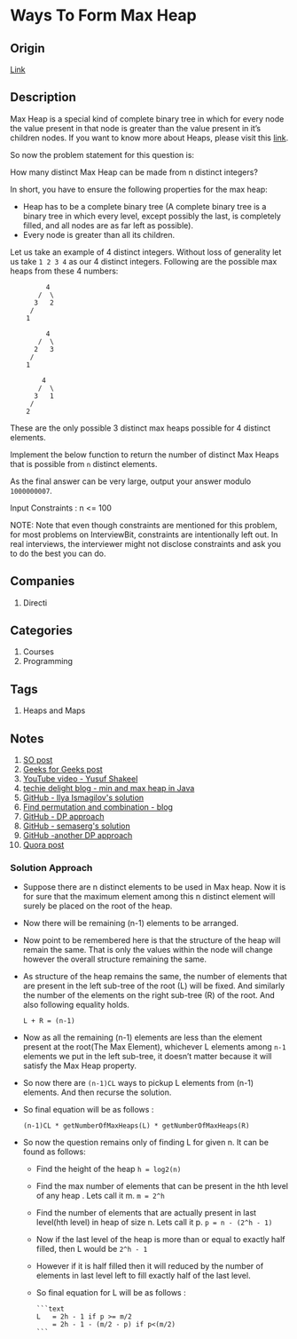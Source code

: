 # Ways To Form Max Heap

## Origin

[Link](https://www.interviewbit.com/problems/ways-to-form-max-heap/)

## Description

Max Heap is a special kind of complete binary tree in which for every node the value present in that node is greater than the value present in it’s children nodes. If you want to know more about Heaps, please visit this [link](https://en.wikipedia.org/wiki/Heap_%28data_structure%29).

So now the problem statement for this question is:

How many distinct Max Heap can be made from n distinct integers?

In short, you have to ensure the following properties for the max heap:

* Heap has to be a complete binary tree (A complete binary tree is a binary tree in which every level, except possibly the last, is completely filled, and all nodes are as far left as possible).
* Every node is greater than all its children.

Let us take an example of 4 distinct integers. Without loss of generality let us take `1 2 3 4` as our 4 distinct integers. Following are the possible max heaps from these 4 numbers:

```text
         4
       /  \
      3   2
     /
    1
```

```text
         4
       /  \
      2   3
     /
    1
```

```text
        4
       /  \
      3   1
     /
    2
```

These are the only possible 3 distinct max heaps possible for 4 distinct elements.

Implement the below function to return the number of distinct Max Heaps that is possible from `n` distinct elements.

As the final answer can be very large, output your answer modulo `1000000007`.

Input Constraints : n <= 100

NOTE: Note that even though constraints are mentioned for this problem, for most problems on InterviewBit, constraints are intentionally left out. In real interviews, the interviewer might not disclose constraints and ask you to do the best you can do.

## Companies

1. Directi

## Categories

1. Courses
1. Programming

## Tags

1. Heaps and Maps

## Notes

1. [SO post](https://cs.stackexchange.com/questions/6456/how-many-max-heaps-are-there)
1. [Geeks for Geeks post](https://www.geeksforgeeks.org/number-ways-form-heap-n-distinct-integers/)
1. [YouTube video - Yusuf Shakeel](https://www.youtube.com/watch?v=ixdWTKWSz7s)
1. [techie delight blog - min and max heap in Java](http://www.techiedelight.com/min-heap-max-heap-implementation-in-java/)
1. [GitHub - Ilya Ismagilov's solution](https://github.com/ismagilov/interviewbit/blob/84a7b463554b8351db4a6772753b781319cbcc1c/src/heaps_and_maps/WaysToFormMaxHeap.java)
1. [Find permutation and combination - blog](http://www.codevscolor.com/2017/11/java-program-find-permutation-combination-npr-ncr/)
1. [GitHub - DP approach](https://github.com/AndriyLytvynskyy/BrainFuck/blob/ac451a7f09dd2b57049a19634f8c39162ba04ca0/src/main/java/com/booking/interviewbit/heap/WaysToFormMaxHeap.java)
1. [GitHub - semaserg's solution](https://github.com/Semaserg/LeetCodeProblems/blob/master/heap/WaysToFormMaxHeap_intbit/Solution.java)
1. [GitHub -another DP approach](https://github.com/nazarmubeen/ProgramminInJava/blob/093c7de7fb59b629b106dbeff82a53c91fe93536/src/heaps/WaystoformMaxHeap.java)
1. [Quora post](https://www.quora.com/How-many-Binary-heaps-can-be-made-from-N-distinct-elements)

### Solution Approach

* Suppose there are n distinct elements to be used in Max heap. Now it is for sure that the maximum element among this n distinct element will surely be placed on the root of the heap.
* Now there will be remaining (n-1) elements to be arranged.
* Now point to be remembered here is that the structure of the heap will remain the same. That is only the values within the node will change however the overall structure remaining the same.
* As structure of the heap remains the same, the number of elements that are present in the left sub-tree of the root (L) will be fixed. And similarly the number of the elements on the right sub-tree (R) of the root. And also following equality holds.

    ```text
    L + R = (n-1)
    ```

* Now as all the remaining (n-1) elements are less than the element present at the root(The Max Element), whichever L elements among `n-1` elements we put in the left sub-tree, it doesn’t matter because it will satisfy the Max Heap property.
* So now there are `(n-1)CL` ways to pickup L elements from (n-1) elements. And then recurse the solution.
* So final equation will be as follows :

    ```text
    (n-1)CL * getNumberOfMaxHeaps(L) * getNumberOfMaxHeaps(R)
    ```

* So now the question remains only of finding L for given n. It can be found as follows:

  * Find the height of the heap `h = log2(n)`
  * Find the max number of elements that can be present in the hth level of any heap . Lets call it m. `m = 2^h`
  * Find the number of elements that are actually present in last level(hth level) in heap of size n. Lets call it p. `p = n - (2^h - 1)`
  * Now if the last level of the heap is more than or equal to exactly half filled, then L would be `2^h - 1`
  * However if it is half filled then it will reduced by the number of elements in last level left to fill exactly half of the last level.
  * So final equation for L will be as follows :

        ```text
        L   = 2h - 1 if p >= m/2
            = 2h - 1 - (m/2 - p) if p<(m/2)
        ```